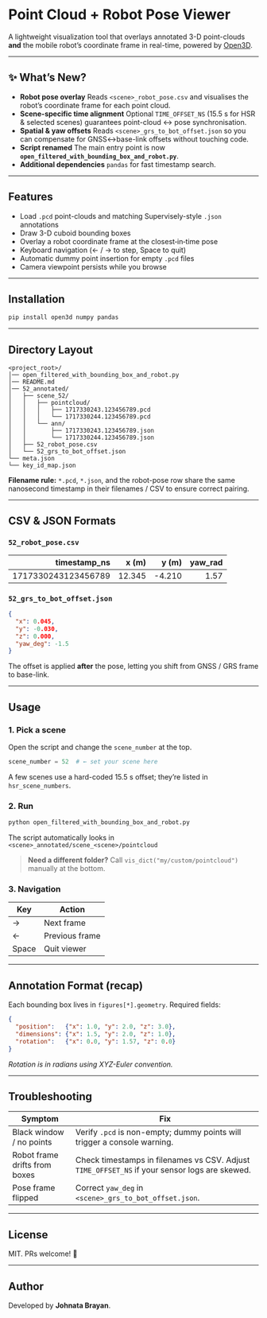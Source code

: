 # Point Cloud + Robot Pose Viewer

A lightweight visualization tool that overlays annotated 3-D point-clouds **and** the mobile robot’s coordinate frame in real-time, powered by [Open3D](http://www.open3d.org/).

---

## ✨ What’s New?

* **Robot pose overlay**
  Reads `<scene>_robot_pose.csv` and visualises the robot’s coordinate frame for each point cloud.
* **Scene-specific time alignment**
  Optional `TIME_OFFSET_NS` (15.5 s for HSR & selected scenes) guarantees point-cloud ↔️ pose synchronisation.
* **Spatial & yaw offsets**
  Reads `<scene>_grs_to_bot_offset.json` so you can compensate for GNSS↔️base-link offsets without touching code.
* **Script renamed**
  The main entry point is now **`open_filtered_with_bounding_box_and_robot.py`**.
* **Additional dependencies**
  `pandas` for fast timestamp search.

---

## Features

* Load `.pcd` point-clouds and matching Supervisely-style `.json` annotations
* Draw 3-D cuboid bounding boxes
* Overlay a robot coordinate frame at the closest‐in‐time pose
* Keyboard navigation (← / → to step, Space to quit)
* Automatic dummy point insertion for empty `.pcd` files
* Camera viewpoint persists while you browse

---

## Installation

```bash
pip install open3d numpy pandas
```

---

## Directory Layout

```
<project_root>/
│── open_filtered_with_bounding_box_and_robot.py
│── README.md
│── 52_annotated/
│   ├── scene_52/
│   │   ├── pointcloud/
│   │   │   ├── 1717330243.123456789.pcd
│   │   │   └── 1717330244.123456789.pcd
│   │   └── ann/
│   │       ├── 1717330243.123456789.json
│   │       └── 1717330244.123456789.json
│   ├── 52_robot_pose.csv
│   └── 52_grs_to_bot_offset.json
└── meta.json
└── key_id_map.json
```

**Filename rule:** `*.pcd`, `*.json`, and the robot-pose row share the same nanosecond timestamp in their filenames / CSV to ensure correct pairing.

---

## CSV & JSON Formats

### `52_robot_pose.csv`

|       timestamp\_ns |  x (m) |  y (m) | yaw\_rad |
| ------------------: | -----: | -----: | -------: |
| 1717330243123456789 | 12.345 | -4.210 |     1.57 |

### `52_grs_to_bot_offset.json`

```json
{
  "x": 0.045,
  "y": -0.030,
  "z": 0.000,
  "yaw_deg": -1.5
}
```

The offset is applied **after** the pose, letting you shift from GNSS / GRS frame to base-link.

---

## Usage

### 1. Pick a scene

Open the script and change the `scene_number` at the top.

```python
scene_number = 52  # ← set your scene here
```

A few scenes use a hard-coded 15.5 s offset; they’re listed in `hsr_scene_numbers`.

### 2. Run

```bash
python open_filtered_with_bounding_box_and_robot.py
```

The script automatically looks in
`<scene>_annotated/scene_<scene>/pointcloud`

> **Need a different folder?**
> Call `vis_dict("my/custom/pointcloud")` manually at the bottom.

### 3. Navigation

| Key   | Action         |
| ----- | -------------- |
| →     | Next frame     |
| ←     | Previous frame |
| Space | Quit viewer    |

---

## Annotation Format (recap)

Each bounding box lives in `figures[*].geometry`. Required fields:

```json
{
  "position":   {"x": 1.0, "y": 2.0, "z": 3.0},
  "dimensions": {"x": 1.5, "y": 2.0, "z": 1.0},
  "rotation":   {"x": 0.0, "y": 1.57, "z": 0.0}
}
```

*Rotation is in radians using XYZ-Euler convention.*

---

## Troubleshooting

| Symptom                       | Fix                                                                                           |
| ----------------------------- | --------------------------------------------------------------------------------------------- |
| Black window / no points      | Verify `.pcd` is non-empty; dummy points will trigger a console warning.                      |
| Robot frame drifts from boxes | Check timestamps in filenames vs CSV. Adjust `TIME_OFFSET_NS` if your sensor logs are skewed. |
| Pose frame flipped            | Correct `yaw_deg` in `<scene>_grs_to_bot_offset.json`.                                        |

---

## License

MIT. PRs welcome! 🙌

---

## Author

Developed by **Johnata Brayan**.
